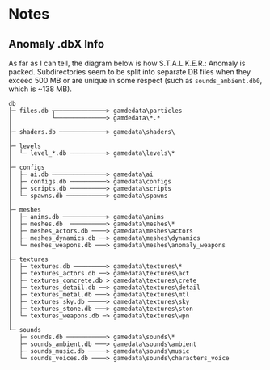 # Notes

## Anomaly .dbX Info

As far as I can tell, the diagram below is how S.T.A.L.K.E.R.: Anomaly is packed. Subdirectories seem to be split into separate DB files when they exceed 500 MB or are unique in some respect (such as `sounds_ambient.db0`, which is ~138 MB).

```
db
├─ files.db ┬──────────────> gamdedata\particles
│           └──────────────> gamdedata\*.*
│
├─ shaders.db ─────────────> gamedata\shaders\
│
├─ levels
│  └─ level_*.db ──────────> gamedata\levels\*
│
├─ configs
│  ├─ ai.db ───────────────> gamedata\ai
│  ├─ configs.db ──────────> gamedata\configs
│  ├─ scripts.db ──────────> gamedata\scripts
│  └─ spawns.db ───────────> gamedata\spawns
│
├─ meshes
│  ├─ anims.db ────────────> gamedata\anims
│  ├─ meshes.db  ──────────> gamedata\meshes\*
│  ├─ meshes_actors.db ────> gamedata\meshes\actors
│  ├─ meshes_dynamics.db ──> gamedata\meshes\dynamics
│  └─ meshes_weapons.db ───> gamedata\meshes\anomaly_weapons
│
├─ textures
│  ├─ textures.db ─────────> gamedata\textures\*
│  ├─ textures_actors.db ──> gamedata\textures\act
│  ├─ textures_concrete.db > gamedata\textures\crete
│  ├─ textures_detail.db ──> gamedata\textures\detail
│  ├─ textures_metal.db ───> gamedata\textures\mtl
│  ├─ textures_sky.db ─────> gamedata\textures\sky
│  ├─ textures_stone.db ───> gamedata\textures\ston
│  └─ textures_weapons.db ─> gamedata\textures\wpn
│
└─ sounds
   ├─ sounds.db ───────────> gamedata\sounds\*
   ├─ sounds_ambient.db ───> gamedata\sounds\ambient
   ├─ sounds_music.db ─────> gamedata\sounds\music
   └─ sounds_voices.db ────> gamedata\sounds\characters_voice
```
